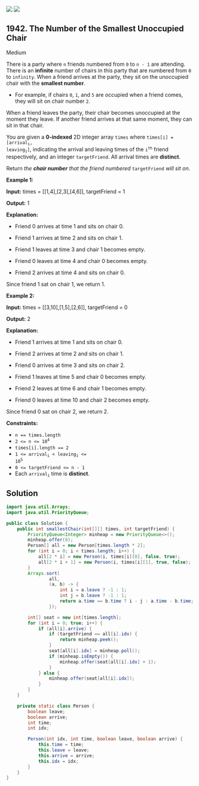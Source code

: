 [![](https://img.shields.io/github/stars/javadev/LeetCode-in-Java?label=Stars&style=flat-square)](https://github.com/javadev/LeetCode-in-Java)
[![](https://img.shields.io/github/forks/javadev/LeetCode-in-Java?label=Fork%20me%20on%20GitHub%20&style=flat-square)](https://github.com/javadev/LeetCode-in-Java/fork)

## 1942\. The Number of the Smallest Unoccupied Chair

Medium

There is a party where `n` friends numbered from `0` to `n - 1` are attending. There is an **infinite** number of chairs in this party that are numbered from `0` to `infinity`. When a friend arrives at the party, they sit on the unoccupied chair with the **smallest number**.

*   For example, if chairs `0`, `1`, and `5` are occupied when a friend comes, they will sit on chair number `2`.

When a friend leaves the party, their chair becomes unoccupied at the moment they leave. If another friend arrives at that same moment, they can sit in that chair.

You are given a **0-indexed** 2D integer array `times` where <code>times[i] = [arrival<sub>i</sub>, leaving<sub>i</sub>]</code>, indicating the arrival and leaving times of the <code>i<sup>th</sup></code> friend respectively, and an integer `targetFriend`. All arrival times are **distinct**.

Return _the **chair number** that the friend numbered_ `targetFriend` _will sit on_.

**Example 1:**

**Input:** times = \[\[1,4],[2,3],[4,6]], targetFriend = 1

**Output:** 1

**Explanation:** 

- Friend 0 arrives at time 1 and sits on chair 0. 

- Friend 1 arrives at time 2 and sits on chair 1. 

- Friend 1 leaves at time 3 and chair 1 becomes empty. 

- Friend 0 leaves at time 4 and chair 0 becomes empty. 

- Friend 2 arrives at time 4 and sits on chair 0. 
  
Since friend 1 sat on chair 1, we return 1.

**Example 2:**

**Input:** times = \[\[3,10],[1,5],[2,6]], targetFriend = 0

**Output:** 2

**Explanation:** 

- Friend 1 arrives at time 1 and sits on chair 0. 

- Friend 2 arrives at time 2 and sits on chair 1. 

- Friend 0 arrives at time 3 and sits on chair 2. 

- Friend 1 leaves at time 5 and chair 0 becomes empty. 

- Friend 2 leaves at time 6 and chair 1 becomes empty. 

- Friend 0 leaves at time 10 and chair 2 becomes empty. 
  
Since friend 0 sat on chair 2, we return 2.

**Constraints:**

*   `n == times.length`
*   <code>2 <= n <= 10<sup>4</sup></code>
*   `times[i].length == 2`
*   <code>1 <= arrival<sub>i</sub> < leaving<sub>i</sub> <= 10<sup>5</sup></code>
*   `0 <= targetFriend <= n - 1`
*   Each <code>arrival<sub>i</sub></code> time is **distinct**.

## Solution

```java
import java.util.Arrays;
import java.util.PriorityQueue;

public class Solution {
    public int smallestChair(int[][] times, int targetFriend) {
        PriorityQueue<Integer> minheap = new PriorityQueue<>();
        minheap.offer(0);
        Person[] all = new Person[times.length * 2];
        for (int i = 0; i < times.length; i++) {
            all[2 * i] = new Person(i, times[i][0], false, true);
            all[2 * i + 1] = new Person(i, times[i][1], true, false);
        }
        Arrays.sort(
                all,
                (a, b) -> {
                    int i = a.leave ? -1 : 1;
                    int j = b.leave ? -1 : 1;
                    return a.time == b.time ? i - j : a.time - b.time;
                });

        int[] seat = new int[times.length];
        for (int i = 0; true; i++) {
            if (all[i].arrive) {
                if (targetFriend == all[i].idx) {
                    return minheap.peek();
                }
                seat[all[i].idx] = minheap.poll();
                if (minheap.isEmpty()) {
                    minheap.offer(seat[all[i].idx] + 1);
                }
            } else {
                minheap.offer(seat[all[i].idx]);
            }
        }
    }

    private static class Person {
        boolean leave;
        boolean arrive;
        int time;
        int idx;

        Person(int idx, int time, boolean leave, boolean arrive) {
            this.time = time;
            this.leave = leave;
            this.arrive = arrive;
            this.idx = idx;
        }
    }
}
```